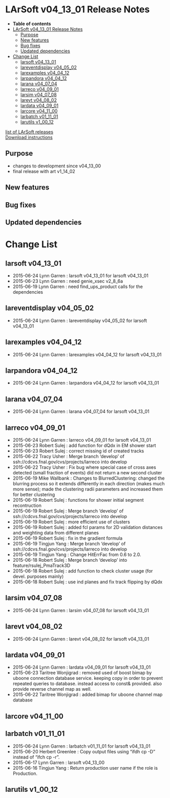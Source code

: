 LArSoft v04\_13\_01 Release Notes
======================================================================

-   **Table of contents**
-   [LArSoft v04\_13\_01 Release Notes](#LArSoft-v04_13_01-Release-Notes)
    -   [Purpose](#Purpose)
    -   [New features](#New-features)
    -   [Bug fixes](#Bug-fixes)
    -   [Updated dependencies](#Updated-dependencies)
-   [Change List](#Change-List)
    -   [larsoft v04\_13\_01](#larsoft-v04_13_01)
    -   [lareventdisplay v04\_05\_02](#lareventdisplay-v04_05_02)
    -   [larexamples v04\_04\_12](#larexamples-v04_04_12)
    -   [larpandora v04\_04\_12](#larpandora-v04_04_12)
    -   [larana v04\_07\_04](#larana-v04_07_04)
    -   [larreco v04\_09\_01](#larreco-v04_09_01)
    -   [larsim v04\_07\_08](#larsim-v04_07_08)
    -   [larevt v04\_08\_02](#larevt-v04_08_02)
    -   [lardata v04\_09\_01](#lardata-v04_09_01)
    -   [larcore v04\_11\_00](#larcore-v04_11_00)
    -   [larbatch v01\_11\_01](#larbatch-v01_11_01)
    -   [larutils v1\_00\_12](#larutils-v1_00_12)

[list of LArSoft releases](LArSoft_release_list)\
[Download instructions](http://scisoft.fnal.gov/scisoft/bundles/larsoft/v04_13_01/larsoft-v04_13_01.html)

Purpose
--------------------

-   changes to development since v04\_13\_00
-   final release with art v1\_14\_02

New features
------------------------------

Bug fixes
------------------------

Updated dependencies
----------------------------------------------

Change List
============================

larsoft v04\_13\_01
------------------------------------------

-   2015-06-24 Lynn Garren : larsoft v04\_13\_01 for larsoft v04\_13\_01
-   2015-06-23 Lynn Garren : need genie\_xsec v2\_8\_6a
-   2015-06-19 Lynn Garren : need find\_ups\_product calls for the dependencies

lareventdisplay v04\_05\_02
----------------------------------------------------------

-   2015-06-24 Lynn Garren : lareventdisplay v04\_05\_02 for larsoft v04\_13\_01

larexamples v04\_04\_12
--------------------------------------------------

-   2015-06-24 Lynn Garren : larexamples v04\_04\_12 for larsoft v04\_13\_01

larpandora v04\_04\_12
------------------------------------------------

-   2015-06-24 Lynn Garren : larpandora v04\_04\_12 for larsoft v04\_13\_01

larana v04\_07\_04
----------------------------------------

-   2015-06-24 Lynn Garren : larana v04\_07\_04 for larsoft v04\_13\_01

larreco v04\_09\_01
------------------------------------------

-   2015-06-24 Lynn Garren : larreco v04\_09\_01 for larsoft v04\_13\_01
-   2015-06-23 Robert Sulej : add function for dQdx in EM shower start
-   2015-06-23 Robert Sulej : correct missing id of created tracks
-   2015-06-22 Tracy Usher : Merge branch ‘develop’ of ssh://cdcvs.fnal.gov/cvs/projects/larreco into develop
-   2015-06-22 Tracy Usher : Fix bug where special case of cross axes detected (small fraction of events) did not return a new second cluster
-   2015-06-19 Mike Wallbank : Changes to BlurredClustering: changed the blurring process so it extends differently in each direction (makes much more sense); made the clustering radii parameters and increased them for better clustering
-   2015-06-19 Robert Sulej : functions for shower initial segment recontruction
-   2015-06-19 Robert Sulej : Merge branch ‘develop’ of ssh://cdcvs.fnal.gov/cvs/projects/larreco into develop
-   2015-06-19 Robert Sulej : more efficient use of clusters
-   2015-06-19 Robert Sulej : added fcl params for 2D validation distances and weighting data from different planes
-   2015-06-19 Robert Sulej : fix in the gradient formula
-   2015-06-19 Tingjun Yang : Merge branch ‘develop’ of ssh://cdcvs.fnal.gov/cvs/projects/larreco into develop
-   2015-06-19 Tingjun Yang : Change HitErrFac from 0.6 to 2.0.
-   2015-06-18 Robert Sulej : Merge branch ‘develop’ into feature/rsulej\_PmaTrack3D
-   2015-06-18 Robert Sulej : add function to check cluster usage (for devel. purposes mainly)
-   2015-06-18 Robert Sulej : use ind planes and fix track flipping by dQdx

larsim v04\_07\_08
----------------------------------------

-   2015-06-24 Lynn Garren : larsim v04\_07\_08 for larsoft v04\_13\_01

larevt v04\_08\_02
----------------------------------------

-   2015-06-24 Lynn Garren : larevt v04\_08\_02 for larsoft v04\_13\_01

lardata v04\_09\_01
------------------------------------------

-   2015-06-24 Lynn Garren : lardata v04\_09\_01 for larsoft v04\_13\_01
-   2015-06-23 Taritree Wonjigrad : removed used of boost bimap by uboone connection database service. keeping copy in order to prevent repeated queries to database. instead access to const& provided. also provide reverse channel map as well.
-   2015-06-22 Taritree Wonjigrad : added bimap for uboone channel map database

larcore v04\_11\_00
------------------------------------------

larbatch v01\_11\_01
--------------------------------------------

-   2015-06-24 Lynn Garren : larbatch v01\_11\_01 for larsoft v04\_13\_01
-   2015-06-20 Herbert Greenlee : Copy output files using “ifdh cp -D” instead of “ifch cp -r”.
-   2015-06-17 Lynn Garren : larsoft v04\_13\_00
-   2015-06-16 Tingjun Yang : Return production user name if the role is Production.

larutils v1\_00\_12
------------------------------------------
